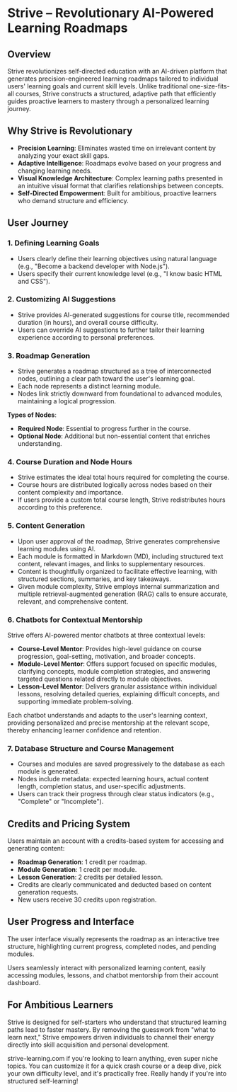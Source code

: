 # Strive – Revolutionary AI-Powered Learning Roadmaps

## Overview

Strive revolutionizes self-directed education with an AI-driven platform that generates precision-engineered learning roadmaps tailored to individual users' learning goals and current skill levels. Unlike traditional one-size-fits-all courses, Strive constructs a structured, adaptive path that efficiently guides proactive learners to mastery through a personalized learning journey.

## Why Strive is Revolutionary

- **Precision Learning**: Eliminates wasted time on irrelevant content by analyzing your exact skill gaps.
- **Adaptive Intelligence**: Roadmaps evolve based on your progress and changing learning needs.
- **Visual Knowledge Architecture**: Complex learning paths presented in an intuitive visual format that clarifies relationships between concepts.
- **Self-Directed Empowerment**: Built for ambitious, proactive learners who demand structure and efficiency.

## User Journey

### 1. Defining Learning Goals

- Users clearly define their learning objectives using natural language (e.g., "Become a backend developer with Node.js").
- Users specify their current knowledge level (e.g., "I know basic HTML and CSS").

### 2. Customizing AI Suggestions

- Strive provides AI-generated suggestions for course title, recommended duration (in hours), and overall course difficulty.
- Users can override AI suggestions to further tailor their learning experience according to personal preferences.

### 3. Roadmap Generation

- Strive generates a roadmap structured as a tree of interconnected nodes, outlining a clear path toward the user's learning goal.
- Each node represents a distinct learning module.
- Nodes link strictly downward from foundational to advanced modules, maintaining a logical progression.

**Types of Nodes**:

- **Required Node**: Essential to progress further in the course.
- **Optional Node**: Additional but non-essential content that enriches understanding.

### 4. Course Duration and Node Hours

- Strive estimates the ideal total hours required for completing the course.
- Course hours are distributed logically across nodes based on their content complexity and importance.
- If users provide a custom total course length, Strive redistributes hours according to this preference.

### 5. Content Generation

- Upon user approval of the roadmap, Strive generates comprehensive learning modules using AI.
- Each module is formatted in Markdown (MD), including structured text content, relevant images, and links to supplementary resources.
- Content is thoughtfully organized to facilitate effective learning, with structured sections, summaries, and key takeaways.
- Given module complexity, Strive employs internal summarization and multiple retrieval-augmented generation (RAG) calls to ensure accurate, relevant, and comprehensive content.

### 6. Chatbots for Contextual Mentorship

Strive offers AI-powered mentor chatbots at three contextual levels:

- **Course-Level Mentor**: Provides high-level guidance on course progression, goal-setting, motivation, and broader concepts.
- **Module-Level Mentor**: Offers support focused on specific modules, clarifying concepts, module completion strategies, and answering targeted questions related directly to module objectives.
- **Lesson-Level Mentor**: Delivers granular assistance within individual lessons, resolving detailed queries, explaining difficult concepts, and supporting immediate problem-solving.

Each chatbot understands and adapts to the user's learning context, providing personalized and precise mentorship at the relevant scope, thereby enhancing learner confidence and retention.

### 7. Database Structure and Course Management

- Courses and modules are saved progressively to the database as each module is generated.
- Nodes include metadata: expected learning hours, actual content length, completion status, and user-specific adjustments.
- Users can track their progress through clear status indicators (e.g., "Complete" or "Incomplete").

## Credits and Pricing System

Users maintain an account with a credits-based system for accessing and generating content:

- **Roadmap Generation**: 1 credit per roadmap.
- **Module Generation**: 1 credit per module.
- **Lesson Generation**: 2 credits per detailed lesson.
- Credits are clearly communicated and deducted based on content generation requests.
- New users receive 30 credits upon registration.

## User Progress and Interface

The user interface visually represents the roadmap as an interactive tree structure, highlighting current progress, completed nodes, and pending modules.

Users seamlessly interact with personalized learning content, easily accessing modules, lessons, and chatbot mentorship from their account dashboard.

## For Ambitious Learners

Strive is designed for self-starters who understand that structured learning paths lead to faster mastery. By removing the guesswork from "what to learn next," Strive empowers driven individuals to channel their energy directly into skill acquisition and personal development.

strive-learning.com if you're looking to learn anything, even super niche topics. You can customize it for a quick crash course or a deep dive, pick your own difficulty level, and it's practically free. Really handy if you're into structured self-learning!
